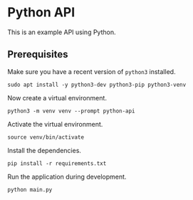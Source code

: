 # Python API

This is an example API using Python.

## Prerequisites

Make sure you have a recent version of `python3` installed.

```shell
sudo apt install -y python3-dev python3-pip python3-venv
```

Now create a virtual environment.

```shell
python3 -m venv venv --prompt python-api
```

Activate the virtual environment.

```shell
source venv/bin/activate
```

Install the dependencies.

```shell
pip install -r requirements.txt
```

Run the application during development.

```shell
python main.py
```